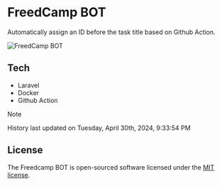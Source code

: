# FreedCamp BOT

Automatically assign an ID before the task title based on Github Action.

![FreedCamp BOT](https://repository-images.githubusercontent.com/737932867/7d34798b-2680-471c-b089-a78a718d3d6a)

## Tech

- Laravel
- Docker
- Github Action

> [!NOTE]  
> History last updated on Tuesday, April 30th, 2024, 9:33:54 PM

## License

The Freedcamp BOT is open-sourced software licensed under the [MIT license](https://opensource.org/licenses/MIT).
